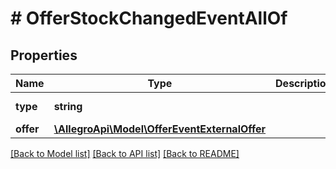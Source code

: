 # # OfferStockChangedEventAllOf

## Properties

Name | Type | Description | Notes
------------ | ------------- | ------------- | -------------
**type** | **string** |  | [optional] [default to 'OFFER_STOCK_CHANGED']
**offer** | [**\AllegroApi\Model\OfferEventExternalOffer**](OfferEventExternalOffer.md) |  |

[[Back to Model list]](../../README.md#models) [[Back to API list]](../../README.md#endpoints) [[Back to README]](../../README.md)
